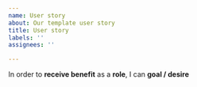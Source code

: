 ```yaml
---
name: User story
about: Our template user story
title: User story
labels: ''
assignees: ''

---
```


In order to **receive benefit** as a **role**, I can **goal / desire**
